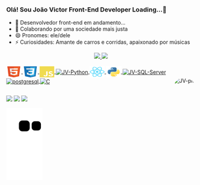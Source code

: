 ### Olá! Sou João Victor Front-End Developer Loading...🚀




- 🌱 Desenvolvedor front-end em andamento...
- 👯 Colaborando por uma sociedade mais justa
- 😄 Pronomes: ele/dele
- ⚡ Curiosidades: Amante de carros e corridas, apaixonado por músicas

<div align="center">
  <a href="https://github.com/DmRllJoao">
  <img height="180em" src="https://github-readme-stats.vercel.app/api?username=DmRllJoao&show_icons=true&theme=dark&include_all_commits=true&count_private=true"/>
  <img height="180em" src="https://github-readme-stats.vercel.app/api/top-langs/?username=DmRllJoao&layout=compact&langs_count=7&theme=dark"/>
</div>

<div style="display: inline_block"><br>
  <img align="center" alt="JV-HTML" height="30" width="40" src="https://raw.githubusercontent.com/devicons/devicon/master/icons/html5/html5-original.svg">
  <img align="center" alt="JV-CSS" height="30" width="40" src="https://raw.githubusercontent.com/devicons/devicon/master/icons/css3/css3-original.svg">
  <img align="center" alt="JV-Js" height="30" width="40" src="https://raw.githubusercontent.com/devicons/devicon/master/icons/javascript/javascript-plain.svg">
  <img align="center" alt="JV-Python" height="30" width="40" src="https://cdn.jsdelivr.net/gh/devicons/devicon/icons/wordpress/wordpress-plain.svg">
  <img align="center" alt="JV-React" height="30" width="40" src="https://raw.githubusercontent.com/devicons/devicon/master/icons/react/react-original.svg">
  <img align="center" alt="JV-Python" height="30" width="40" src="https://raw.githubusercontent.com/devicons/devicon/master/icons/python/python-original.svg">
  <img align="center" alt="JV-SQL-Server" height="30" width="40" src="https://cdn.jsdelivr.net/gh/devicons/devicon/icons/microsoftsqlserver/microsoftsqlserver-plain.svg">
  <img align="center" alt="postgresql" height="30" width="40" src="https://cdn.jsdelivr.net/gh/devicons/devicon/icons/postgresql/postgresql-original.svg">
  <img align="center" alt="C" height="30" width="40" src="https://cdn.jsdelivr.net/gh/devicons/devicon/icons/c/c-original.svg">
  <img align="right" alt="JV-pic" height="150" style="border-radius:50px;" src="https://cdn.discordapp.com/attachments/988556823500038226/1013961821415276584/download20220801210114.png">
</div>

##
  
<div>
  
  <a href="https://www.instagram.com/joaobarrosdm/" target="_blank"><img src="https://img.shields.io/badge/-Instagram-%23E4405F?style=for-the-badge&logo=instagram&logoColor=white"></a>
 	 <a href = "mailto:joaovictor10754321@gmail.com" target="_blank"><img src="https://img.shields.io/badge/-Gmail-%23333?style=for-the-badge&logo=gmail&logoColor=white"></a>
  <a href="https://www.linkedin.com/in/jo%C3%A3o-victor-de-melo-barros-045337207/" target="_blank"><img src="https://img.shields.io/badge/-LinkedIn-%230077B5?style=for-the-badge&logo=linkedin&logoColor=white"></a> 
</div>
  
  
 ![Snake animation](https://github.com/DmRllJoao/DmRllJoao/blob/output/github-contribution-grid-snake.svg) 

